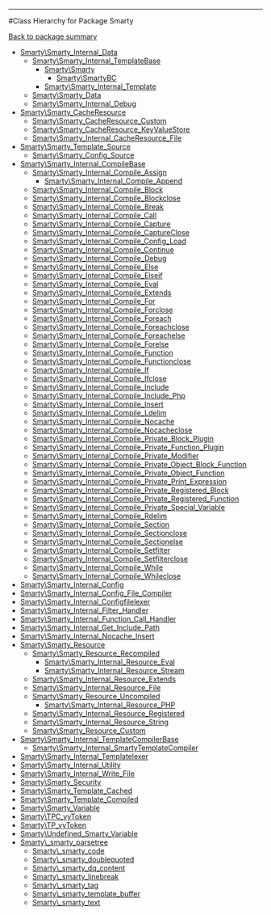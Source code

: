 - - -

#Class Hierarchy for Package Smarty

<div><a href='https://github.com/JeyDotC/Hirudo-docs/blob/master/Smarty/'>Back to package summary</a></div>

<ul>
<li><a href="https://github.com/JeyDotC/Hirudo-docs/blob/master/Smarty/Smarty_Internal_Data.md">Smarty\Smarty_Internal_Data</a><ul>
<li><a href="https://github.com/JeyDotC/Hirudo-docs/blob/master/Smarty/Smarty_Internal_TemplateBase.md">Smarty\Smarty_Internal_TemplateBase</a><ul>
<li><a href="https://github.com/JeyDotC/Hirudo-docs/blob/master/Smarty/Smarty.md">Smarty\Smarty</a><ul>
<li><a href="https://github.com/JeyDotC/Hirudo-docs/blob/master/Smarty/SmartyBC.md">Smarty\SmartyBC</a></li>
</ul>
</li>
<li><a href="https://github.com/JeyDotC/Hirudo-docs/blob/master/Smarty/Smarty_Internal_Template.md">Smarty\Smarty_Internal_Template</a></li>
</ul>
</li>
<li><a href="https://github.com/JeyDotC/Hirudo-docs/blob/master/Smarty/Smarty_Data.md">Smarty\Smarty_Data</a></li>
<li><a href="https://github.com/JeyDotC/Hirudo-docs/blob/master/Smarty/Smarty_Internal_Debug.md">Smarty\Smarty_Internal_Debug</a></li>
</ul>
</li>
<li><a href="https://github.com/JeyDotC/Hirudo-docs/blob/master/Smarty/Smarty_CacheResource.md">Smarty\Smarty_CacheResource</a><ul>
<li><a href="https://github.com/JeyDotC/Hirudo-docs/blob/master/Smarty/Smarty_CacheResource_Custom.md">Smarty\Smarty_CacheResource_Custom</a></li>
<li><a href="https://github.com/JeyDotC/Hirudo-docs/blob/master/Smarty/Smarty_CacheResource_KeyValueStore.md">Smarty\Smarty_CacheResource_KeyValueStore</a></li>
<li><a href="https://github.com/JeyDotC/Hirudo-docs/blob/master/Smarty/Smarty_Internal_CacheResource_File.md">Smarty\Smarty_Internal_CacheResource_File</a></li>
</ul>
</li>
<li><a href="https://github.com/JeyDotC/Hirudo-docs/blob/master/Smarty/Smarty_Template_Source.md">Smarty\Smarty_Template_Source</a><ul>
<li><a href="https://github.com/JeyDotC/Hirudo-docs/blob/master/Smarty/Smarty_Config_Source.md">Smarty\Smarty_Config_Source</a></li>
</ul>
</li>
<li><a href="https://github.com/JeyDotC/Hirudo-docs/blob/master/Smarty/Smarty_Internal_CompileBase.md">Smarty\Smarty_Internal_CompileBase</a><ul>
<li><a href="https://github.com/JeyDotC/Hirudo-docs/blob/master/Smarty/Smarty_Internal_Compile_Assign.md">Smarty\Smarty_Internal_Compile_Assign</a><ul>
<li><a href="https://github.com/JeyDotC/Hirudo-docs/blob/master/Smarty/Smarty_Internal_Compile_Append.md">Smarty\Smarty_Internal_Compile_Append</a></li>
</ul>
</li>
<li><a href="https://github.com/JeyDotC/Hirudo-docs/blob/master/Smarty/Smarty_Internal_Compile_Block.md">Smarty\Smarty_Internal_Compile_Block</a></li>
<li><a href="https://github.com/JeyDotC/Hirudo-docs/blob/master/Smarty/Smarty_Internal_Compile_Blockclose.md">Smarty\Smarty_Internal_Compile_Blockclose</a></li>
<li><a href="https://github.com/JeyDotC/Hirudo-docs/blob/master/Smarty/Smarty_Internal_Compile_Break.md">Smarty\Smarty_Internal_Compile_Break</a></li>
<li><a href="https://github.com/JeyDotC/Hirudo-docs/blob/master/Smarty/Smarty_Internal_Compile_Call.md">Smarty\Smarty_Internal_Compile_Call</a></li>
<li><a href="https://github.com/JeyDotC/Hirudo-docs/blob/master/Smarty/Smarty_Internal_Compile_Capture.md">Smarty\Smarty_Internal_Compile_Capture</a></li>
<li><a href="https://github.com/JeyDotC/Hirudo-docs/blob/master/Smarty/Smarty_Internal_Compile_CaptureClose.md">Smarty\Smarty_Internal_Compile_CaptureClose</a></li>
<li><a href="https://github.com/JeyDotC/Hirudo-docs/blob/master/Smarty/Smarty_Internal_Compile_Config_Load.md">Smarty\Smarty_Internal_Compile_Config_Load</a></li>
<li><a href="https://github.com/JeyDotC/Hirudo-docs/blob/master/Smarty/Smarty_Internal_Compile_Continue.md">Smarty\Smarty_Internal_Compile_Continue</a></li>
<li><a href="https://github.com/JeyDotC/Hirudo-docs/blob/master/Smarty/Smarty_Internal_Compile_Debug.md">Smarty\Smarty_Internal_Compile_Debug</a></li>
<li><a href="https://github.com/JeyDotC/Hirudo-docs/blob/master/Smarty/Smarty_Internal_Compile_Else.md">Smarty\Smarty_Internal_Compile_Else</a></li>
<li><a href="https://github.com/JeyDotC/Hirudo-docs/blob/master/Smarty/Smarty_Internal_Compile_Elseif.md">Smarty\Smarty_Internal_Compile_Elseif</a></li>
<li><a href="https://github.com/JeyDotC/Hirudo-docs/blob/master/Smarty/Smarty_Internal_Compile_Eval.md">Smarty\Smarty_Internal_Compile_Eval</a></li>
<li><a href="https://github.com/JeyDotC/Hirudo-docs/blob/master/Smarty/Smarty_Internal_Compile_Extends.md">Smarty\Smarty_Internal_Compile_Extends</a></li>
<li><a href="https://github.com/JeyDotC/Hirudo-docs/blob/master/Smarty/Smarty_Internal_Compile_For.md">Smarty\Smarty_Internal_Compile_For</a></li>
<li><a href="https://github.com/JeyDotC/Hirudo-docs/blob/master/Smarty/Smarty_Internal_Compile_Forclose.md">Smarty\Smarty_Internal_Compile_Forclose</a></li>
<li><a href="https://github.com/JeyDotC/Hirudo-docs/blob/master/Smarty/Smarty_Internal_Compile_Foreach.md">Smarty\Smarty_Internal_Compile_Foreach</a></li>
<li><a href="https://github.com/JeyDotC/Hirudo-docs/blob/master/Smarty/Smarty_Internal_Compile_Foreachclose.md">Smarty\Smarty_Internal_Compile_Foreachclose</a></li>
<li><a href="https://github.com/JeyDotC/Hirudo-docs/blob/master/Smarty/Smarty_Internal_Compile_Foreachelse.md">Smarty\Smarty_Internal_Compile_Foreachelse</a></li>
<li><a href="https://github.com/JeyDotC/Hirudo-docs/blob/master/Smarty/Smarty_Internal_Compile_Forelse.md">Smarty\Smarty_Internal_Compile_Forelse</a></li>
<li><a href="https://github.com/JeyDotC/Hirudo-docs/blob/master/Smarty/Smarty_Internal_Compile_Function.md">Smarty\Smarty_Internal_Compile_Function</a></li>
<li><a href="https://github.com/JeyDotC/Hirudo-docs/blob/master/Smarty/Smarty_Internal_Compile_Functionclose.md">Smarty\Smarty_Internal_Compile_Functionclose</a></li>
<li><a href="https://github.com/JeyDotC/Hirudo-docs/blob/master/Smarty/Smarty_Internal_Compile_If.md">Smarty\Smarty_Internal_Compile_If</a></li>
<li><a href="https://github.com/JeyDotC/Hirudo-docs/blob/master/Smarty/Smarty_Internal_Compile_Ifclose.md">Smarty\Smarty_Internal_Compile_Ifclose</a></li>
<li><a href="https://github.com/JeyDotC/Hirudo-docs/blob/master/Smarty/Smarty_Internal_Compile_Include.md">Smarty\Smarty_Internal_Compile_Include</a></li>
<li><a href="https://github.com/JeyDotC/Hirudo-docs/blob/master/Smarty/Smarty_Internal_Compile_Include_Php.md">Smarty\Smarty_Internal_Compile_Include_Php</a></li>
<li><a href="https://github.com/JeyDotC/Hirudo-docs/blob/master/Smarty/Smarty_Internal_Compile_Insert.md">Smarty\Smarty_Internal_Compile_Insert</a></li>
<li><a href="https://github.com/JeyDotC/Hirudo-docs/blob/master/Smarty/Smarty_Internal_Compile_Ldelim.md">Smarty\Smarty_Internal_Compile_Ldelim</a></li>
<li><a href="https://github.com/JeyDotC/Hirudo-docs/blob/master/Smarty/Smarty_Internal_Compile_Nocache.md">Smarty\Smarty_Internal_Compile_Nocache</a></li>
<li><a href="https://github.com/JeyDotC/Hirudo-docs/blob/master/Smarty/Smarty_Internal_Compile_Nocacheclose.md">Smarty\Smarty_Internal_Compile_Nocacheclose</a></li>
<li><a href="https://github.com/JeyDotC/Hirudo-docs/blob/master/Smarty/Smarty_Internal_Compile_Private_Block_Plugin.md">Smarty\Smarty_Internal_Compile_Private_Block_Plugin</a></li>
<li><a href="https://github.com/JeyDotC/Hirudo-docs/blob/master/Smarty/Smarty_Internal_Compile_Private_Function_Plugin.md">Smarty\Smarty_Internal_Compile_Private_Function_Plugin</a></li>
<li><a href="https://github.com/JeyDotC/Hirudo-docs/blob/master/Smarty/Smarty_Internal_Compile_Private_Modifier.md">Smarty\Smarty_Internal_Compile_Private_Modifier</a></li>
<li><a href="https://github.com/JeyDotC/Hirudo-docs/blob/master/Smarty/Smarty_Internal_Compile_Private_Object_Block_Function.md">Smarty\Smarty_Internal_Compile_Private_Object_Block_Function</a></li>
<li><a href="https://github.com/JeyDotC/Hirudo-docs/blob/master/Smarty/Smarty_Internal_Compile_Private_Object_Function.md">Smarty\Smarty_Internal_Compile_Private_Object_Function</a></li>
<li><a href="https://github.com/JeyDotC/Hirudo-docs/blob/master/Smarty/Smarty_Internal_Compile_Private_Print_Expression.md">Smarty\Smarty_Internal_Compile_Private_Print_Expression</a></li>
<li><a href="https://github.com/JeyDotC/Hirudo-docs/blob/master/Smarty/Smarty_Internal_Compile_Private_Registered_Block.md">Smarty\Smarty_Internal_Compile_Private_Registered_Block</a></li>
<li><a href="https://github.com/JeyDotC/Hirudo-docs/blob/master/Smarty/Smarty_Internal_Compile_Private_Registered_Function.md">Smarty\Smarty_Internal_Compile_Private_Registered_Function</a></li>
<li><a href="https://github.com/JeyDotC/Hirudo-docs/blob/master/Smarty/Smarty_Internal_Compile_Private_Special_Variable.md">Smarty\Smarty_Internal_Compile_Private_Special_Variable</a></li>
<li><a href="https://github.com/JeyDotC/Hirudo-docs/blob/master/Smarty/Smarty_Internal_Compile_Rdelim.md">Smarty\Smarty_Internal_Compile_Rdelim</a></li>
<li><a href="https://github.com/JeyDotC/Hirudo-docs/blob/master/Smarty/Smarty_Internal_Compile_Section.md">Smarty\Smarty_Internal_Compile_Section</a></li>
<li><a href="https://github.com/JeyDotC/Hirudo-docs/blob/master/Smarty/Smarty_Internal_Compile_Sectionclose.md">Smarty\Smarty_Internal_Compile_Sectionclose</a></li>
<li><a href="https://github.com/JeyDotC/Hirudo-docs/blob/master/Smarty/Smarty_Internal_Compile_Sectionelse.md">Smarty\Smarty_Internal_Compile_Sectionelse</a></li>
<li><a href="https://github.com/JeyDotC/Hirudo-docs/blob/master/Smarty/Smarty_Internal_Compile_Setfilter.md">Smarty\Smarty_Internal_Compile_Setfilter</a></li>
<li><a href="https://github.com/JeyDotC/Hirudo-docs/blob/master/Smarty/Smarty_Internal_Compile_Setfilterclose.md">Smarty\Smarty_Internal_Compile_Setfilterclose</a></li>
<li><a href="https://github.com/JeyDotC/Hirudo-docs/blob/master/Smarty/Smarty_Internal_Compile_While.md">Smarty\Smarty_Internal_Compile_While</a></li>
<li><a href="https://github.com/JeyDotC/Hirudo-docs/blob/master/Smarty/Smarty_Internal_Compile_Whileclose.md">Smarty\Smarty_Internal_Compile_Whileclose</a></li>
</ul>
</li>
<li><a href="https://github.com/JeyDotC/Hirudo-docs/blob/master/Smarty/Smarty_Internal_Config.md">Smarty\Smarty_Internal_Config</a></li>
<li><a href="https://github.com/JeyDotC/Hirudo-docs/blob/master/Smarty/Smarty_Internal_Config_File_Compiler.md">Smarty\Smarty_Internal_Config_File_Compiler</a></li>
<li><a href="https://github.com/JeyDotC/Hirudo-docs/blob/master/Smarty/Smarty_Internal_Configfilelexer.md">Smarty\Smarty_Internal_Configfilelexer</a></li>
<li><a href="https://github.com/JeyDotC/Hirudo-docs/blob/master/Smarty/Smarty_Internal_Filter_Handler.md">Smarty\Smarty_Internal_Filter_Handler</a></li>
<li><a href="https://github.com/JeyDotC/Hirudo-docs/blob/master/Smarty/Smarty_Internal_Function_Call_Handler.md">Smarty\Smarty_Internal_Function_Call_Handler</a></li>
<li><a href="https://github.com/JeyDotC/Hirudo-docs/blob/master/Smarty/Smarty_Internal_Get_Include_Path.md">Smarty\Smarty_Internal_Get_Include_Path</a></li>
<li><a href="https://github.com/JeyDotC/Hirudo-docs/blob/master/Smarty/Smarty_Internal_Nocache_Insert.md">Smarty\Smarty_Internal_Nocache_Insert</a></li>
<li><a href="https://github.com/JeyDotC/Hirudo-docs/blob/master/Smarty/Smarty_Resource.md">Smarty\Smarty_Resource</a><ul>
<li><a href="https://github.com/JeyDotC/Hirudo-docs/blob/master/Smarty/Smarty_Resource_Recompiled.md">Smarty\Smarty_Resource_Recompiled</a><ul>
<li><a href="https://github.com/JeyDotC/Hirudo-docs/blob/master/Smarty/Smarty_Internal_Resource_Eval.md">Smarty\Smarty_Internal_Resource_Eval</a></li>
<li><a href="https://github.com/JeyDotC/Hirudo-docs/blob/master/Smarty/Smarty_Internal_Resource_Stream.md">Smarty\Smarty_Internal_Resource_Stream</a></li>
</ul>
</li>
<li><a href="https://github.com/JeyDotC/Hirudo-docs/blob/master/Smarty/Smarty_Internal_Resource_Extends.md">Smarty\Smarty_Internal_Resource_Extends</a></li>
<li><a href="https://github.com/JeyDotC/Hirudo-docs/blob/master/Smarty/Smarty_Internal_Resource_File.md">Smarty\Smarty_Internal_Resource_File</a></li>
<li><a href="https://github.com/JeyDotC/Hirudo-docs/blob/master/Smarty/Smarty_Resource_Uncompiled.md">Smarty\Smarty_Resource_Uncompiled</a><ul>
<li><a href="https://github.com/JeyDotC/Hirudo-docs/blob/master/Smarty/Smarty_Internal_Resource_PHP.md">Smarty\Smarty_Internal_Resource_PHP</a></li>
</ul>
</li>
<li><a href="https://github.com/JeyDotC/Hirudo-docs/blob/master/Smarty/Smarty_Internal_Resource_Registered.md">Smarty\Smarty_Internal_Resource_Registered</a></li>
<li><a href="https://github.com/JeyDotC/Hirudo-docs/blob/master/Smarty/Smarty_Internal_Resource_String.md">Smarty\Smarty_Internal_Resource_String</a></li>
<li><a href="https://github.com/JeyDotC/Hirudo-docs/blob/master/Smarty/Smarty_Resource_Custom.md">Smarty\Smarty_Resource_Custom</a></li>
</ul>
</li>
<li><a href="https://github.com/JeyDotC/Hirudo-docs/blob/master/Smarty/Smarty_Internal_TemplateCompilerBase.md">Smarty\Smarty_Internal_TemplateCompilerBase</a><ul>
<li><a href="https://github.com/JeyDotC/Hirudo-docs/blob/master/Smarty/Smarty_Internal_SmartyTemplateCompiler.md">Smarty\Smarty_Internal_SmartyTemplateCompiler</a></li>
</ul>
</li>
<li><a href="https://github.com/JeyDotC/Hirudo-docs/blob/master/Smarty/Smarty_Internal_Templatelexer.md">Smarty\Smarty_Internal_Templatelexer</a></li>
<li><a href="https://github.com/JeyDotC/Hirudo-docs/blob/master/Smarty/Smarty_Internal_Utility.md">Smarty\Smarty_Internal_Utility</a></li>
<li><a href="https://github.com/JeyDotC/Hirudo-docs/blob/master/Smarty/Smarty_Internal_Write_File.md">Smarty\Smarty_Internal_Write_File</a></li>
<li><a href="https://github.com/JeyDotC/Hirudo-docs/blob/master/Smarty/Smarty_Security.md">Smarty\Smarty_Security</a></li>
<li><a href="https://github.com/JeyDotC/Hirudo-docs/blob/master/Smarty/Smarty_Template_Cached.md">Smarty\Smarty_Template_Cached</a></li>
<li><a href="https://github.com/JeyDotC/Hirudo-docs/blob/master/Smarty/Smarty_Template_Compiled.md">Smarty\Smarty_Template_Compiled</a></li>
<li><a href="https://github.com/JeyDotC/Hirudo-docs/blob/master/Smarty/Smarty_Variable.md">Smarty\Smarty_Variable</a></li>
<li><a href="https://github.com/JeyDotC/Hirudo-docs/blob/master/Smarty/TPC_yyToken.md">Smarty\TPC_yyToken</a></li>
<li><a href="https://github.com/JeyDotC/Hirudo-docs/blob/master/Smarty/TP_yyToken.md">Smarty\TP_yyToken</a></li>
<li><a href="https://github.com/JeyDotC/Hirudo-docs/blob/master/Smarty/Undefined_Smarty_Variable.md">Smarty\Undefined_Smarty_Variable</a></li>
<li><a href="https://github.com/JeyDotC/Hirudo-docs/blob/master/Smarty/_smarty_parsetree.md">Smarty\_smarty_parsetree</a><ul>
<li><a href="https://github.com/JeyDotC/Hirudo-docs/blob/master/Smarty/_smarty_code.md">Smarty\_smarty_code</a></li>
<li><a href="https://github.com/JeyDotC/Hirudo-docs/blob/master/Smarty/_smarty_doublequoted.md">Smarty\_smarty_doublequoted</a></li>
<li><a href="https://github.com/JeyDotC/Hirudo-docs/blob/master/Smarty/_smarty_dq_content.md">Smarty\_smarty_dq_content</a></li>
<li><a href="https://github.com/JeyDotC/Hirudo-docs/blob/master/Smarty/_smarty_linebreak.md">Smarty\_smarty_linebreak</a></li>
<li><a href="https://github.com/JeyDotC/Hirudo-docs/blob/master/Smarty/_smarty_tag.md">Smarty\_smarty_tag</a></li>
<li><a href="https://github.com/JeyDotC/Hirudo-docs/blob/master/Smarty/_smarty_template_buffer.md">Smarty\_smarty_template_buffer</a></li>
<li><a href="https://github.com/JeyDotC/Hirudo-docs/blob/master/Smarty/_smarty_text.md">Smarty\_smarty_text</a></li>
</ul>
</li>
</ul>
